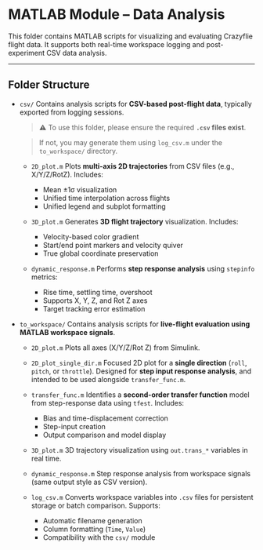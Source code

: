 # MATLAB Module – Data Analysis

This folder contains MATLAB scripts for visualizing and evaluating Crazyflie flight data. It supports both real-time workspace logging and post-experiment CSV data analysis.

---

## Folder Structure

* `csv/`
  Contains analysis scripts for **CSV-based post-flight data**, typically exported from logging sessions.

  > ⚠️ To use this folder, please ensure the required **`.csv` files exist**.
  
  > If not, you may generate them using `log_csv.m` under the `to_workspace/` directory.

  * `2D_plot.m`
    Plots **multi-axis 2D trajectories** from CSV files (e.g., X/Y/Z/RotZ). Includes:

    * Mean ±1σ visualization
    * Unified time interpolation across flights
    * Unified legend and subplot formatting

  * `3D_plot.m`
    Generates **3D flight trajectory** visualization. Includes:

    * Velocity-based color gradient
    * Start/end point markers and velocity quiver
    * True global coordinate preservation

  * `dynamic_response.m`
    Performs **step response analysis** using `stepinfo` metrics:

    * Rise time, settling time, overshoot
    * Supports X, Y, Z, and Rot Z axes
    * Target tracking error estimation

* `to_workspace/`
  Contains analysis scripts for **live-flight evaluation using MATLAB workspace signals**.

  * `2D_plot.m`
    Plots all axes (X/Y/Z/Rot Z) from Simulink.

  * `2D_plot_single_dir.m`
    Focused 2D plot for a **single direction** (`roll`, `pitch`, or `throttle`).
    Designed for **step input response analysis**, and intended to be used alongside `transfer_func.m`.

  * `transfer_func.m`
    Identifies a **second-order transfer function** model from step-response data using `tfest`.
    Includes:

    * Bias and time-displacement correction
    * Step-input creation
    * Output comparison and model display

  * `3D_plot.m`
    3D trajectory visualization using `out.trans_*` variables in real time.

  * `dynamic_response.m`
    Step response analysis from workspace signals (same output style as CSV version).

  * `log_csv.m`
    Converts workspace variables into `.csv` files for persistent storage or batch comparison. Supports:

    * Automatic filename generation
    * Column formatting (`Time`, `Value`)
    * Compatibility with the `csv/` module
      


